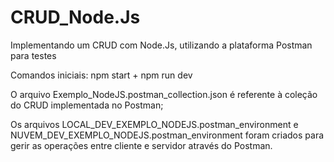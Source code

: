 # CRUD_Node.Js
Implementando um CRUD com Node.Js, utilizando a plataforma Postman para testes

Comandos iniciais: npm start + npm run dev

O arquivo Exemplo_NodeJS.postman_collection.json é referente à coleção do CRUD implementada no Postman;

Os arquivos LOCAL_DEV_EXEMPLO_NODEJS.postman_environment e NUVEM_DEV_EXEMPLO_NODEJS.postman_environment foram criados para gerir as operações entre cliente e servidor através do Postman.

